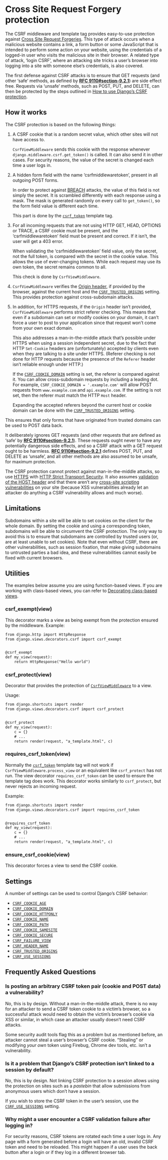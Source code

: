 # Cross Site Request Forgery protection

The CSRF middleware and template tag provides easy-to-use protection against
[Cross Site Request Forgeries](https://owasp.org/www-community/attacks/csrf#overview). This type of attack occurs when a malicious
website contains a link, a form button or some JavaScript that is intended to
perform some action on your website, using the credentials of a logged-in user
who visits the malicious site in their browser. A related type of attack,
‘login CSRF’, where an attacking site tricks a user’s browser into logging into
a site with someone else’s credentials, is also covered.

The first defense against CSRF attacks is to ensure that GET requests (and other
‘safe’ methods, as defined by [**RFC 9110#section-9.2.1**](https://datatracker.ietf.org/doc/html/rfc9110.html#section-9.2.1)) are side effect free.
Requests via ‘unsafe’ methods, such as POST, PUT, and DELETE, can then be
protected by the steps outlined in [How to use Django’s CSRF protection](../howto/csrf.md#using-csrf).

<a id="how-csrf-works"></a>

## How it works

The CSRF protection is based on the following things:

1. A CSRF cookie that is a random secret value, which other sites will not have
   access to.

   `CsrfViewMiddleware` sends this cookie with the response whenever
   `django.middleware.csrf.get_token()` is called. It can also send it in
   other cases. For security reasons, the value of the secret is changed each
   time a user logs in.
2. A hidden form field with the name ‘csrfmiddlewaretoken’, present in all
   outgoing POST forms.

   In order to protect against [BREACH](https://www.breachattack.com/) attacks, the value of this field is
   not simply the secret. It is scrambled differently with each response using
   a mask. The mask is generated randomly on every call to `get_token()`, so
   the form field value is different each time.

   This part is done by the [`csrf_token`](templates/builtins.md#std-templatetag-csrf_token) template tag.
3. For all incoming requests that are not using HTTP GET, HEAD, OPTIONS or
   TRACE, a CSRF cookie must be present, and the ‘csrfmiddlewaretoken’ field
   must be present and correct. If it isn’t, the user will get a 403 error.

   When validating the ‘csrfmiddlewaretoken’ field value, only the secret,
   not the full token, is compared with the secret in the cookie value.
   This allows the use of ever-changing tokens. While each request may use its
   own token, the secret remains common to all.

   This check is done by `CsrfViewMiddleware`.
4. `CsrfViewMiddleware` verifies the [Origin header](https://developer.mozilla.org/en-US/docs/Web/HTTP/Headers/Origin), if provided by the
   browser, against the current host and the [`CSRF_TRUSTED_ORIGINS`](settings.md#std-setting-CSRF_TRUSTED_ORIGINS)
   setting. This provides protection against cross-subdomain attacks.
5. In addition, for HTTPS requests, if the `Origin` header isn’t provided,
   `CsrfViewMiddleware` performs strict referer checking. This means that
   even if a subdomain can set or modify cookies on your domain, it can’t force
   a user to post to your application since that request won’t come from your
   own exact domain.

   This also addresses a man-in-the-middle attack that’s possible under HTTPS
   when using a session independent secret, due to the fact that HTTP
   `Set-Cookie` headers are (unfortunately) accepted by clients even when
   they are talking to a site under HTTPS. (Referer checking is not done for
   HTTP requests because the presence of the `Referer` header isn’t reliable
   enough under HTTP.)

   If the [`CSRF_COOKIE_DOMAIN`](settings.md#std-setting-CSRF_COOKIE_DOMAIN) setting is set, the referer is compared
   against it. You can allow cross-subdomain requests by including a leading
   dot. For example, `CSRF_COOKIE_DOMAIN = '.example.com'` will allow POST
   requests from `www.example.com` and `api.example.com`. If the setting is
   not set, then the referer must match the HTTP `Host` header.

   Expanding the accepted referers beyond the current host or cookie domain can
   be done with the [`CSRF_TRUSTED_ORIGINS`](settings.md#std-setting-CSRF_TRUSTED_ORIGINS) setting.

This ensures that only forms that have originated from trusted domains can be
used to POST data back.

It deliberately ignores GET requests (and other requests that are defined as
‘safe’ by [**RFC 9110#section-9.2.1**](https://datatracker.ietf.org/doc/html/rfc9110.html#section-9.2.1)). These requests ought never to have any
potentially dangerous side effects, and so a CSRF attack with a GET request
ought to be harmless. [**RFC 9110#section-9.2.1**](https://datatracker.ietf.org/doc/html/rfc9110.html#section-9.2.1) defines POST, PUT, and DELETE
as ‘unsafe’, and all other methods are also assumed to be unsafe, for maximum
protection.

The CSRF protection cannot protect against man-in-the-middle attacks, so use
[HTTPS](../topics/security.md#security-recommendation-ssl) with
[HTTP Strict Transport Security](middleware.md#http-strict-transport-security). It also assumes [validation of
the HOST header](../topics/security.md#host-headers-virtual-hosting) and that there aren’t any
[cross-site scripting vulnerabilities](../topics/security.md#cross-site-scripting) on your site
(because XSS vulnerabilities already let an attacker do anything a CSRF
vulnerability allows and much worse).

<a id="csrf-limitations"></a>

## Limitations

Subdomains within a site will be able to set cookies on the client for the whole
domain. By setting the cookie and using a corresponding token, subdomains will
be able to circumvent the CSRF protection. The only way to avoid this is to
ensure that subdomains are controlled by trusted users (or, are at least unable
to set cookies). Note that even without CSRF, there are other vulnerabilities,
such as session fixation, that make giving subdomains to untrusted parties a bad
idea, and these vulnerabilities cannot easily be fixed with current browsers.

## Utilities

The examples below assume you are using function-based views. If you
are working with class-based views, you can refer to [Decorating
class-based views](../topics/class-based-views/intro.md#id1).

### csrf_exempt(view)

This decorator marks a view as being exempt from the protection ensured by
the middleware. Example:

```default
from django.http import HttpResponse
from django.views.decorators.csrf import csrf_exempt


@csrf_exempt
def my_view(request):
    return HttpResponse("Hello world")
```

### csrf_protect(view)

Decorator that provides the protection of
[`CsrfViewMiddleware`](middleware.md#django.middleware.csrf.CsrfViewMiddleware) to a view.

Usage:

```default
from django.shortcuts import render
from django.views.decorators.csrf import csrf_protect


@csrf_protect
def my_view(request):
    c = {}
    # ...
    return render(request, "a_template.html", c)
```

### requires_csrf_token(view)

Normally the [`csrf_token`](templates/builtins.md#std-templatetag-csrf_token) template tag will not work if
`CsrfViewMiddleware.process_view` or an equivalent like `csrf_protect`
has not run. The view decorator `requires_csrf_token` can be used to
ensure the template tag does work. This decorator works similarly to
`csrf_protect`, but never rejects an incoming request.

Example:

```default
from django.shortcuts import render
from django.views.decorators.csrf import requires_csrf_token


@requires_csrf_token
def my_view(request):
    c = {}
    # ...
    return render(request, "a_template.html", c)
```

### ensure_csrf_cookie(view)

This decorator forces a view to send the CSRF cookie.

## Settings

A number of settings can be used to control Django’s CSRF behavior:

* [`CSRF_COOKIE_AGE`](settings.md#std-setting-CSRF_COOKIE_AGE)
* [`CSRF_COOKIE_DOMAIN`](settings.md#std-setting-CSRF_COOKIE_DOMAIN)
* [`CSRF_COOKIE_HTTPONLY`](settings.md#std-setting-CSRF_COOKIE_HTTPONLY)
* [`CSRF_COOKIE_NAME`](settings.md#std-setting-CSRF_COOKIE_NAME)
* [`CSRF_COOKIE_PATH`](settings.md#std-setting-CSRF_COOKIE_PATH)
* [`CSRF_COOKIE_SAMESITE`](settings.md#std-setting-CSRF_COOKIE_SAMESITE)
* [`CSRF_COOKIE_SECURE`](settings.md#std-setting-CSRF_COOKIE_SECURE)
* [`CSRF_FAILURE_VIEW`](settings.md#std-setting-CSRF_FAILURE_VIEW)
* [`CSRF_HEADER_NAME`](settings.md#std-setting-CSRF_HEADER_NAME)
* [`CSRF_TRUSTED_ORIGINS`](settings.md#std-setting-CSRF_TRUSTED_ORIGINS)
* [`CSRF_USE_SESSIONS`](settings.md#std-setting-CSRF_USE_SESSIONS)

## Frequently Asked Questions

### Is posting an arbitrary CSRF token pair (cookie and POST data) a vulnerability?

No, this is by design. Without a man-in-the-middle attack, there is no way for
an attacker to send a CSRF token cookie to a victim’s browser, so a successful
attack would need to obtain the victim’s browser’s cookie via XSS or similar,
in which case an attacker usually doesn’t need CSRF attacks.

Some security audit tools flag this as a problem but as mentioned before, an
attacker cannot steal a user’s browser’s CSRF cookie. “Stealing” or modifying
*your own* token using Firebug, Chrome dev tools, etc. isn’t a vulnerability.

### Is it a problem that Django’s CSRF protection isn’t linked to a session by default?

No, this is by design. Not linking CSRF protection to a session allows using
the protection on sites such as a *pastebin* that allow submissions from
anonymous users which don’t have a session.

If you wish to store the CSRF token in the user’s session, use the
[`CSRF_USE_SESSIONS`](settings.md#std-setting-CSRF_USE_SESSIONS) setting.

### Why might a user encounter a CSRF validation failure after logging in?

For security reasons, CSRF tokens are rotated each time a user logs in. Any
page with a form generated before a login will have an old, invalid CSRF token
and need to be reloaded. This might happen if a user uses the back button after
a login or if they log in a different browser tab.
